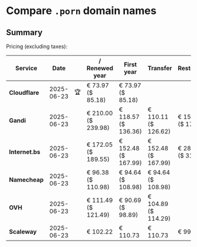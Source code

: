 # Compare `.porn` domain names

## Summary

Pricing (excluding taxes):

| Service | Date |  | / Renewed year | First year | Transfer | Restoration |
|--|--|--|--|--|--|--|
| **Cloudflare** | 2025-06-23 | 🏆 | € 73.97<br>($ 85.18) | € 73.97<br>($ 85.18) |  |  |
| **Gandi** | 2025-06-23 |  | € 210.00<br>($ 239.98) | € 118.57<br>($ 136.36) | € 110.11<br>($ 126.62) | € 153.91<br>($ 176.99) |
| **Internet.bs** | 2025-06-23 |  | € 172.05<br>($ 189.55) | € 152.48<br>($ 167.99) | € 152.48<br>($ 167.99) | € 287.35<br>($ 316.59) |
| **Namecheap** | 2025-06-23 |  | € 96.38<br>($ 110.98) | € 94.64<br>($ 108.98) | € 94.64<br>($ 108.98) |  |
| **OVH** | 2025-06-23 |  | € 111.49<br>($ 121.49) | € 90.69<br>($ 98.89) | € 104.89<br>($ 114.29) |  |
| **Scaleway** | 2025-06-23 |  | € 102.22 | € 110.73 | € 110.73 | € 99.15 |
